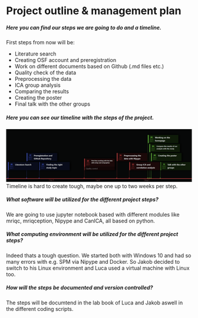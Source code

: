 # Project outline & management plan

##### Here you can find our steps we are going to do and a timeline.

First steps from now will be:
- Literature search
- Creating OSF account and preregistration
- Work on different documents based on Github (.md files etc.)
- Quality check of the data 
- Preprocessing the data
- ICA group analysis
- Comparing the results
- Creating the poster
- Final talk with the other groups

##### Here you can see our timeline with the steps of the project.
![Timeline](https://github.com/Jakob236/notreadyyet/blob/master/project/timeline.png?raw=true)
Timeline is hard to create tough, maybe one up to two weeks per step.

##### What software will be utilized for the different project steps?

We are going to use jupyter notebook based with different modules like mriqc, mriqception, Nipype and CanICA, all based on python. 

##### What computing environment will be utilized for the different project steps?

Indeed thats a tough question. We started both with Windows 10 and had so many errors with e.g. SPM via Nipype and Docker. So Jakob decided to switch to his Linux environment and Luca used a virtual machine with Linux too.

##### How will the steps be documented and version controlled?

The steps will be documtend in the lab book of Luca and Jakob aswell in the different coding scripts.
